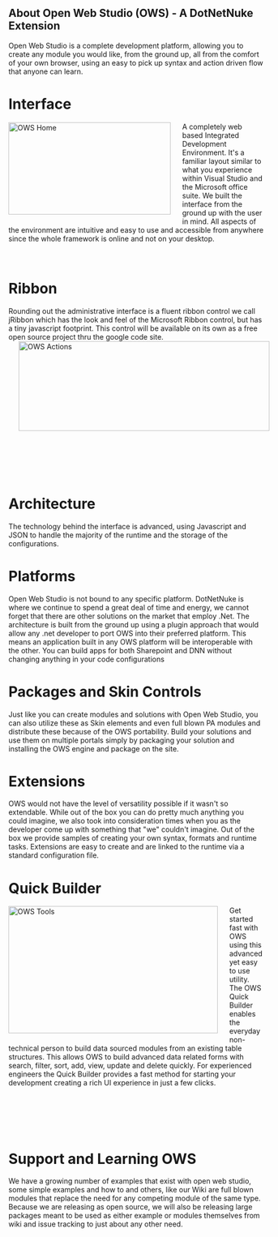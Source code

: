 ## About Open Web Studio (OWS) - A DotNetNuke Extension
Open Web Studio is a complete development platform, allowing you to create any module you would like, from the ground up, all from the comfort of your own browser, using an easy to pick up syntax and action driven flow that anyone can learn. 

# Interface
<img height="182" alt="OWS Home" width="320" border="0" align="left" style="padding:0 20px 20px 0" src="http://www.openwebstudio.com/portals/0/Img/UI Screenshots/ows-home.jpg"> A completely web based Integrated Development Environment. It's a familiar layout similar to what you experience within Visual Studio and the Microsoft office suite. We built the interface from the ground up with the user in mind. All aspects of the environment are intuitive and easy to use and accessible from anywhere since the whole framework is online and not on your desktop.
<br/><br/><br/>

# Ribbon
Rounding out the administrative interface is a fluent ribbon control we call jRibbon which has the look and feel of the Microsoft Ribbon control, but has a tiny javascript footprint. This control will be available on its own as a free open source project thru the google code site.
<img height="177" alt="OWS Actions" width="495" border="0" align="center" style="padding:0 0 20px 20px" src="http://www.openwebstudio.com/portals/0/Img/UI Screenshots/ows-actions.jpg">
<br/><br/><br/><br/><br/>

# Architecture
The technology behind the interface is advanced, using Javascript and JSON to handle the majority of the runtime and the storage of the configurations.

# Platforms
Open Web Studio is not bound to any specific platform. DotNetNuke is where we continue to spend a great deal of time and energy, we cannot forget that there are other solutions on the market that employ .Net. The architecture is built from the ground up using a plugin approach that would allow any .net developer to port OWS into their preferred platform. This means an application built in any OWS platform will be interoperable with the other. You can build apps for both Sharepoint and DNN without changing anything in your code configurations

# Packages and Skin Controls
Just like you can create modules and solutions with Open Web Studio, you can also utilize these as Skin elements and even full blown PA modules and distribute these because of the OWS portability. Build your solutions and use them on multiple portals simply by packaging your solution and installing the OWS engine and package on the site.

# Extensions
OWS would not have the level of versatility possible if it wasn't so extendable. While out of the box you can do pretty much anything you could imagine, we also took into consideration times when you as the developer come up with something that "we" couldn't imagine. Out of the box we provide samples of creating your own syntax, formats and runtime tasks. Extensions are easy to create and are linked to the runtime via a standard configuration file.
<br/>

# Quick Builder
<img height="251" alt="OWS Tools" width="413" border="0" align="left" style="padding:0 20px 20px 0" src="http://www.openwebstudio.com/portals/0/Img/UI Screenshots/ows-tools.jpg">Get started fast with OWS using this advanced yet easy to use utility. The OWS Quick Builder enables the everyday non-technical person to build data sourced modules from an existing table structures. This allows OWS to build advanced data related forms with search, filter, sort, add, view, update and delete quickly. For experienced engineers the Quick Builder provides a fast method for starting your development creating a rich UI experience in just a few clicks.
<br/><br/><br/><br/><br/><br/>
# Support and Learning OWS
We have a growing number of examples that exist with open web studio, some simple examples and how to and others, like our Wiki are full blown modules that replace the need for any competing module of the same type. Because we are releasing as open source, we will also be releasing large packages meant to be used as either example or modules themselves from wiki and issue tracking to just about any other need.
